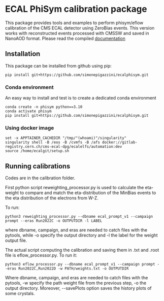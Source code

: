 # ECAL PhiSym calibration package

This package provides tools and examples to perform phisym/eflow calibration of the CMS
ECAL detector using ZeroBias events. This version works with reconstructed events 
processed with CMSSW and saved in NanoAOD format. Please read the compiled [documentation](https://spigazzi.web.cern.ch/docs/ecalphisym/)

## Installation
This package can be installed from github using pip:

```
pip install git+https://github.com/simonepigazzini/ecalphisym.git
```
### Conda environment
An easy way to install and test is to create a dedicated conda environment

```
conda create -n phisym python==3.10
conda activate phisym
pip install git+https://github.com/simonepigazzini/ecalphisym.git
```

### Using docker image

```
set -x APPTAINER_CACHEDIR "/tmp/"(whoami)"/singularity"
singularity shell -B /eos -B /cvmfs -B /afs docker://gitlab-registry.cern.ch/cms-ecal-dpg/ecalelfs/automation:dev
source /home/ecalgit/setup.sh
```

## Running calibrations
Codes are in the calibration folder.

First python script reweighting_processor.py is used to calculate the eta-weight to compare and match the eta-distribution of the MinBias events to the eta distribution of the electrons from W-Z.

To run:
```
python3 reweighting_processor.py --dbname ecal_prompt_v1 --campaign prompt --eras Run2022C -o OUTPUTDIR -l LABEL
```

where dbname, campaign, and eras are needed to catch files with the pytools, while -o specify the output directory and -l the label for the weight output file.

The actual script computing the calibration and saving them in .txt and .root file is eflow_processor.py.
To run it:
```
python3 eflow_processor.py --dbname ecal_prompt_v1 --campaign prompt --eras Run2022C,Run2022D -w PATH/weights.txt -o OUTPUTDIR 
```
Where dbname, campaign, and eras are needed to catch files with the pytools, -w specify the path weight file from the previous step, -o the output directory.
Moreover, --savePlots option saves the history plots of some crystals.



